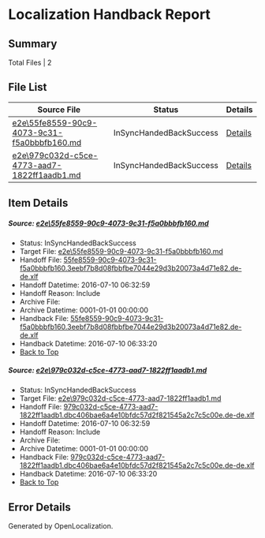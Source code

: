 # <a name='report-top'></a> Localization Handback Report

## Summary
 Total Files | 2

## File List
 Source File | Status | Details 
 ----------- | ------ | ------- 
 [e2e\55fe8559-90c9-4073-9c31-f5a0bbbfb160.md](https://github.com/OpenLocalizationTestOrg/oltest/blob/f6713abf0309f940a1a7cc9f4d036ef4c830dc11/e2e/55fe8559-90c9-4073-9c31-f5a0bbbfb160.md) | InSyncHandedBackSuccess | [Details](#997c711c5d898abd68f3ad23e4a0bb3aa2c065383)
 [e2e\979c032d-c5ce-4773-aad7-1822ff1aadb1.md](https://github.com/OpenLocalizationTestOrg/oltest/blob/f6713abf0309f940a1a7cc9f4d036ef4c830dc11/e2e/979c032d-c5ce-4773-aad7-1822ff1aadb1.md) | InSyncHandedBackSuccess | [Details](#c610908b2ada5826c514543659034ef850079ef04)

## Item Details
##### <a name='997c711c5d898abd68f3ad23e4a0bb3aa2c065383'></a> Source: [e2e\55fe8559-90c9-4073-9c31-f5a0bbbfb160.md](https://github.com/OpenLocalizationTestOrg/oltest/blob/f6713abf0309f940a1a7cc9f4d036ef4c830dc11/e2e/55fe8559-90c9-4073-9c31-f5a0bbbfb160.md)
* Status: InSyncHandedBackSuccess
* Target File: [e2e\55fe8559-90c9-4073-9c31-f5a0bbbfb160.md](https://github.com/OpenLocalizationTestOrg/oltest-dede-fly/blob/d0428faf4e91383974b8d9ab7ef6fe5ee2aa0c8e/e2e/55fe8559-90c9-4073-9c31-f5a0bbbfb160.md)
* Handoff File: [55fe8559-90c9-4073-9c31-f5a0bbbfb160.3eebf7b8d08fbbfbe7044e29d3b20073a4d71e82.de-de.xlf](https://github.com/OpenLocalizationTestOrg/olhandoff-e2e/blob/35c546d1051142293aa8855aaa7471d3a2199bdd/ol-handoff/OpenLocalizationTestOrg/oltest-dede-fly/ci/ht/55fe8559-90c9-4073-9c31-f5a0bbbfb160.3eebf7b8d08fbbfbe7044e29d3b20073a4d71e82.de-de.xlf)
* Handoff Datetime: 2016-07-10 06:32:59
* Handoff Reason: Include
* Archive File: 
* Archive Datetime: 0001-01-01 00:00:00
* Handback File: [55fe8559-90c9-4073-9c31-f5a0bbbfb160.3eebf7b8d08fbbfbe7044e29d3b20073a4d71e82.de-de.xlf](https://github.com/OpenLocalizationTestOrg/olhandback-e2e/blob/51607dbcd1a4d4d08e34cbc58213cac7d9fb1f1d/ol-handback/OpenLocalizationTestOrg/oltest-dede-fly/ci/ht/55fe8559-90c9-4073-9c31-f5a0bbbfb160.3eebf7b8d08fbbfbe7044e29d3b20073a4d71e82.de-de.xlf)
* Handback Datetime: 2016-07-10 06:33:20
* [Back to Top](#report-top)

##### <a name='c610908b2ada5826c514543659034ef850079ef04'></a> Source: [e2e\979c032d-c5ce-4773-aad7-1822ff1aadb1.md](https://github.com/OpenLocalizationTestOrg/oltest/blob/f6713abf0309f940a1a7cc9f4d036ef4c830dc11/e2e/979c032d-c5ce-4773-aad7-1822ff1aadb1.md)
* Status: InSyncHandedBackSuccess
* Target File: [e2e\979c032d-c5ce-4773-aad7-1822ff1aadb1.md](https://github.com/OpenLocalizationTestOrg/oltest-dede-fly/blob/d0428faf4e91383974b8d9ab7ef6fe5ee2aa0c8e/e2e/979c032d-c5ce-4773-aad7-1822ff1aadb1.md)
* Handoff File: [979c032d-c5ce-4773-aad7-1822ff1aadb1.dbc406bae6a4e10bfdc57d2f821545a2c7c5c00e.de-de.xlf](https://github.com/OpenLocalizationTestOrg/olhandoff-e2e/blob/35c546d1051142293aa8855aaa7471d3a2199bdd/ol-handoff/OpenLocalizationTestOrg/oltest-dede-fly/ci/ht/979c032d-c5ce-4773-aad7-1822ff1aadb1.dbc406bae6a4e10bfdc57d2f821545a2c7c5c00e.de-de.xlf)
* Handoff Datetime: 2016-07-10 06:32:59
* Handoff Reason: Include
* Archive File: 
* Archive Datetime: 0001-01-01 00:00:00
* Handback File: [979c032d-c5ce-4773-aad7-1822ff1aadb1.dbc406bae6a4e10bfdc57d2f821545a2c7c5c00e.de-de.xlf](https://github.com/OpenLocalizationTestOrg/olhandback-e2e/blob/51607dbcd1a4d4d08e34cbc58213cac7d9fb1f1d/ol-handback/OpenLocalizationTestOrg/oltest-dede-fly/ci/ht/979c032d-c5ce-4773-aad7-1822ff1aadb1.dbc406bae6a4e10bfdc57d2f821545a2c7c5c00e.de-de.xlf)
* Handback Datetime: 2016-07-10 06:33:20
* [Back to Top](#report-top)


## Error Details

Generated by OpenLocalization.
